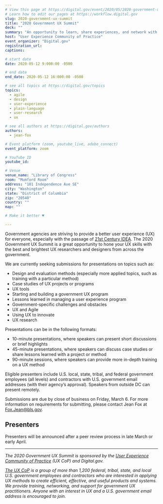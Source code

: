 ```yaml
---
# View this page at https://digital.gov/event/2020/05/2020-government-ux-summit
# Learn how to edit our pages at https://workflow.digital.gov
slug: 2020-government-ux-summit
title: "2020 Government UX Summit"
deck: ""
summary: "An opportunity to learn, share experiences, and network with UX practitioners from across government."
host: "User Experience Community of Practice"
event_organizer: "Digital.gov"
registration_url: 
captions: 

# start date
date: 2020-05-12 9:000:00 -0500

# end date
end_date: 2020-05-12 16:000:00 -0500

# see all topics at https://digital.gov/topics
topics: 
  - agile
  - design
  - user-experience
  - plain-language
  - user-research
  - ux

# see all authors at https://digital.gov/authors
authors: 
  - jean-fox

# Event platform (zoom, youtube_live, adobe_connect)
event_platform: zoom

# YouTube ID
youtube_id: 

# Venue
venue_name: "Library of Congress"
room: "Mumford Room"
address: "101 Independence Ave SE"
city: "Washington"
state: "District of Columbia"
zip: "20540"
country: ""
map: ""

# Make it better ♥

---
```


Government agencies are striving to provide a better user experience (UX) for everyone, especially with the passage of [21st Century IDEA](https://digital.gov/topics/21st-century-idea/). The 2020 Government UX Summit is a great opportunity to hone your UX skills with the best and brightest UX researchers and designers from across the government.

We are currently seeking submissions for presentations on topics such as:

 - Design and evaluation methods (especially more applied topics, such as training with a particular method)
 - Case studies of UX projects or programs
 - UX tools
 - Starting and building a government UX program
 - Lessons learned in managing a user experience program
 - Government-specific challenges and obstacles
 - UX and Agile
 - Using UX to innovate
 - UX research

Presentations can be in the following formats:

 - 10-minute presentations, where speakers can present short discussions or brief highlights
 - 45-minute presentations, where speakers can discuss case studies or share lessons learned with a project or method
 - 90-minute sessions, where speakers can provide more in-depth training on a UX method

Eligible presenters include U.S. local, state, tribal, and federal government employees (all levels) and contractors with U.S. government email addresses (with their agency’s approval). Speakers from outside DC can present remotely.

Submissions are due by close of business on Friday, March 6. For more information on requirements for submitting, please contact Jean Fox at [Fox.Jean@bls.gov](mailto:Fox.Jean@bls.gov).

## **Presenters**

Presenters will be announced after a peer review process in late March or early April.

---

*The 2020 Government UX Summit is sponsored by the [User Experience Community of Practice](https://digital.gov/communities/user-experience/) (UX CoP) and Digital.gov.*

*[The UX CoP](https://digital.gov/communities/user-experience/) is a group of more than 1,200 federal, tribal, state, and local U.S. government employees and contractors who are interested in applying UX methods to create efficient, effective, and useful products and systems. We provide training, networking, and support for government UX practitioners. Anyone with an interest in UX and a U.S. government email address is encouraged to join.*
